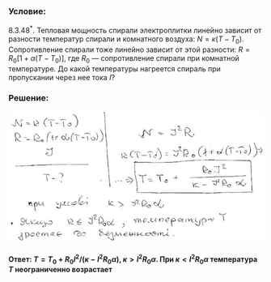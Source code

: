 ###  Условие:

$8.3.48^*.$ Тепловая мощность спирали электроплитки линейно зависит от разности температур спирали и комнатного воздуха: $N = \kappa (T −T_0)$. Сопротивление спирали тоже линейно зависит от этой разности: $R = R_0[1 +\alpha (T −T_0)]$, где $R_0$ — сопротивление спирали при комнатной температуре. До какой температуры нагреется спираль при пропускании через нее тока $I$?

###  Решение:

![|640x327, 67%](../../img/8.3.48/1.jpg)

#### Ответ: $T=T_0+R_0I^2/(\kappa-I^2R_0\alpha),$ $\kappa>I^2R_0\alpha.$ При $\kappa<I^2R_0\alpha$ температура $T$ неограниченно возрастает